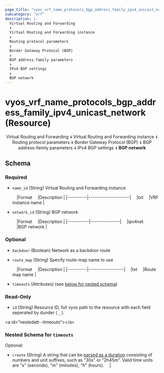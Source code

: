 ```yaml
---
page_title: "vyos_vrf_name_protocols_bgp_address_family_ipv4_unicast_network Resource - terraform-provider-vyos"
subcategory: "vrf"
description: |-
  Virtual Routing and Forwarding
  ⯯
  Virtual Routing and Forwarding instance
  ⯯
  Routing protocol parameters
  ⯯
  Border Gateway Protocol (BGP)
  ⯯
  BGP address-family parameters
  ⯯
  IPv4 BGP settings
  ⯯
  BGP network
---
```


# vyos_vrf_name_protocols_bgp_address_family_ipv4_unicast_network (Resource)
<center>

Virtual Routing and Forwarding
⯯
Virtual Routing and Forwarding instance
⯯
Routing protocol parameters
⯯
Border Gateway Protocol (BGP)
⯯
BGP address-family parameters
⯯
IPv4 BGP settings
⯯
**BGP network**


</center>

## Schema

### Required

- `name_id` (String) Virtual Routing and Forwarding instance

    &emsp;|Format  &emsp;|Description        |
    |----------|---------------------|
    &emsp;|txt     &emsp;|VRF instance name  |
- `network_id` (String) BGP network

    &emsp;|Format   &emsp;|Description  |
    |-----------|---------------|
    &emsp;|ipv4net  &emsp;|BGP network  |

### Optional

- `backdoor` (Boolean) Network as a backdoor route
- `route_map` (String) Specify route-map name to use

    &emsp;|Format  &emsp;|Description     |
    |----------|------------------|
    &emsp;|txt     &emsp;|Route map name  |
- `timeouts` (Attributes) (see [below for nested schema](#nestedatt--timeouts))

### Read-Only

- `id` (String) Resource ID, full vyos path to the resource with each field seperated by dunder (`__`).

&lt;a id=&#34;nestedatt--timeouts&#34;&gt;&lt;/a&gt;
### Nested Schema for `timeouts`

Optional:

- `create` (String) A string that can be [parsed as a duration](https://pkg.go.dev/time#ParseDuration) consisting of numbers and unit suffixes, such as &#34;30s&#34; or &#34;2h45m&#34;. Valid time units are &#34;s&#34; (seconds), &#34;m&#34; (minutes), &#34;h&#34; (hours).  &emsp;|
